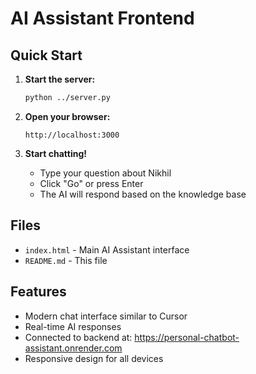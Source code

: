 # AI Assistant Frontend

## Quick Start

1. **Start the server:**
   ```bash
   python ../server.py
   ```

2. **Open your browser:**
   ```
   http://localhost:3000
   ```

3. **Start chatting!**
   - Type your question about Nikhil
   - Click "Go" or press Enter
   - The AI will respond based on the knowledge base

## Files

- `index.html` - Main AI Assistant interface
- `README.md` - This file

## Features

- Modern chat interface similar to Cursor
- Real-time AI responses
- Connected to backend at: https://personal-chatbot-assistant.onrender.com
- Responsive design for all devices 